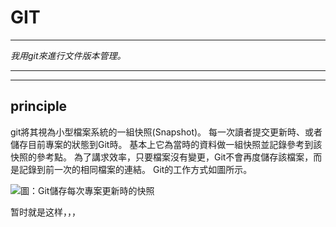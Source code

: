 <link href="/Users/wanghu/phenomenon/personlig/markdown/kevinburke.css" rel="stylesheet"></link>

# GIT

***
_我用git來進行文件版本管理。_

***
***

## principle
git將其視為小型檔案系統的一組快照(Snapshot)。
每一次讀者提交更新時、或者儲存目前專案的狀態到Git時。
基本上它為當時的資料做一組快照並記錄參考到該快照的參考點。
為了講求效率，只要檔案沒有變更，Git不會再度儲存該檔案，而是記錄到前一次的相同檔案的連結。
Git的工作方式如圖所示。

![圖：Git儲存每次專案更新時的快照](http://git-scm.com/figures/18333fig0105-tn.png)


    
    
暂时就是这样，，，
